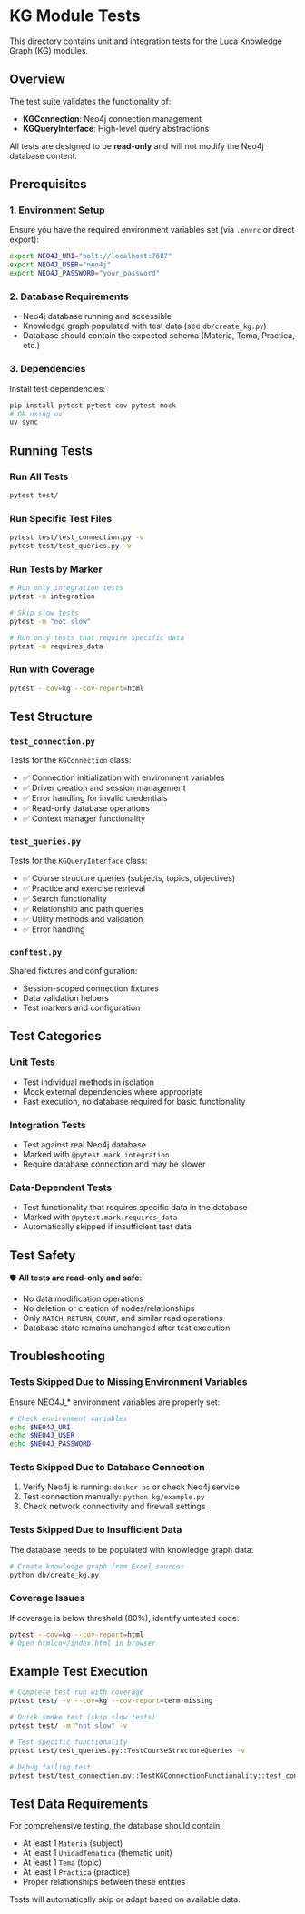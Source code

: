 # KG Module Tests

This directory contains unit and integration tests for the Luca Knowledge Graph (KG) modules.

## Overview

The test suite validates the functionality of:
- **KGConnection**: Neo4j connection management
- **KGQueryInterface**: High-level query abstractions

All tests are designed to be **read-only** and will not modify the Neo4j database content.

## Prerequisites

### 1. Environment Setup
Ensure you have the required environment variables set (via `.envrc` or direct export):
```bash
export NEO4J_URI="bolt://localhost:7687"
export NEO4J_USER="neo4j"
export NEO4J_PASSWORD="your_password"
```

### 2. Database Requirements
- Neo4j database running and accessible
- Knowledge graph populated with test data (see `db/create_kg.py`)
- Database should contain the expected schema (Materia, Tema, Practica, etc.)

### 3. Dependencies
Install test dependencies:
```bash
pip install pytest pytest-cov pytest-mock
# OR using uv
uv sync
```

## Running Tests

### Run All Tests
```bash
pytest test/
```

### Run Specific Test Files
```bash
pytest test/test_connection.py -v
pytest test/test_queries.py -v
```

### Run Tests by Marker
```bash
# Run only integration tests
pytest -m integration

# Skip slow tests
pytest -m "not slow"

# Run only tests that require specific data
pytest -m requires_data
```

### Run with Coverage
```bash
pytest --cov=kg --cov-report=html
```

## Test Structure

### `test_connection.py`
Tests for the `KGConnection` class:
- ✅ Connection initialization with environment variables
- ✅ Driver creation and session management
- ✅ Error handling for invalid credentials
- ✅ Read-only database operations
- ✅ Context manager functionality

### `test_queries.py`
Tests for the `KGQueryInterface` class:
- ✅ Course structure queries (subjects, topics, objectives)
- ✅ Practice and exercise retrieval
- ✅ Search functionality
- ✅ Relationship and path queries
- ✅ Utility methods and validation
- ✅ Error handling

### `conftest.py`
Shared fixtures and configuration:
- Session-scoped connection fixtures
- Data validation helpers
- Test markers and configuration

## Test Categories

### Unit Tests
- Test individual methods in isolation
- Mock external dependencies where appropriate
- Fast execution, no database required for basic functionality

### Integration Tests
- Test against real Neo4j database
- Marked with `@pytest.mark.integration`
- Require database connection and may be slower

### Data-Dependent Tests
- Test functionality that requires specific data in the database
- Marked with `@pytest.mark.requires_data`
- Automatically skipped if insufficient test data

## Test Safety

🛡️ **All tests are read-only and safe**:
- No data modification operations
- No deletion or creation of nodes/relationships
- Only `MATCH`, `RETURN`, `COUNT`, and similar read operations
- Database state remains unchanged after test execution

## Troubleshooting

### Tests Skipped Due to Missing Environment Variables
Ensure NEO4J_* environment variables are properly set:
```bash
# Check environment variables
echo $NEO4J_URI
echo $NEO4J_USER
echo $NEO4J_PASSWORD
```

### Tests Skipped Due to Database Connection
1. Verify Neo4j is running: `docker ps` or check Neo4j service
2. Test connection manually: `python kg/example.py`
3. Check network connectivity and firewall settings

### Tests Skipped Due to Insufficient Data
The database needs to be populated with knowledge graph data:
```bash
# Create knowledge graph from Excel sources
python db/create_kg.py
```

### Coverage Issues
If coverage is below threshold (80%), identify untested code:
```bash
pytest --cov=kg --cov-report=html
# Open htmlcov/index.html in browser
```

## Example Test Execution

```bash
# Complete test run with coverage
pytest test/ -v --cov=kg --cov-report=term-missing

# Quick smoke test (skip slow tests)
pytest test/ -m "not slow" -v

# Test specific functionality
pytest test/test_queries.py::TestCourseStructureQueries -v

# Debug failing test
pytest test/test_connection.py::TestKGConnectionFunctionality::test_connection_establishment -v -s
```

## Test Data Requirements

For comprehensive testing, the database should contain:
- At least 1 `Materia` (subject)
- At least 1 `UnidadTematica` (thematic unit)
- At least 1 `Tema` (topic)
- At least 1 `Practica` (practice)
- Proper relationships between these entities

Tests will automatically skip or adapt based on available data.